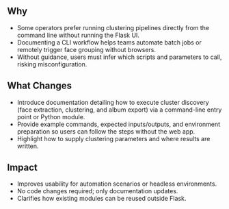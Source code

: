 ## Why
- Some operators prefer running clustering pipelines directly from the command line without running the Flask UI.
- Documenting a CLI workflow helps teams automate batch jobs or remotely trigger face grouping without browsers.
- Without guidance, users must infer which scripts and parameters to call, risking misconfiguration.

## What Changes
- Introduce documentation detailing how to execute cluster discovery (face extraction, clustering, and album export) via a command-line entry point or Python module.
- Provide example commands, expected inputs/outputs, and environment preparation so users can follow the steps without the web app.
- Highlight how to supply clustering parameters and where results are written.

## Impact
- Improves usability for automation scenarios or headless environments.
- No code changes required; only documentation updates.
- Clarifies how existing modules can be reused outside Flask.
